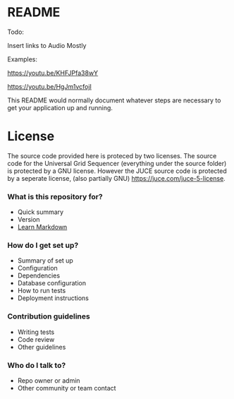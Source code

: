 # README #


Todo:

Insert links to Audio Mostly

Examples:

https://youtu.be/KHFJPfa38wY

https://youtu.be/HgJm1vcfojI

This README would normally document whatever steps are necessary to get your application up and running.

# License #

The source code provided here is proteced by two licenses. The source code for the Universal Grid Sequencer (everything under the source folder) is protected by a GNU license. However the JUCE source code is protected by a seperate license, (also partially GNU) https://juce.com/juce-5-license.


### What is this repository for? ###

* Quick summary
* Version
* [Learn Markdown](https://bitbucket.org/tutorials/markdowndemo)

### How do I get set up? ###

* Summary of set up
* Configuration
* Dependencies
* Database configuration
* How to run tests
* Deployment instructions

### Contribution guidelines ###

* Writing tests
* Code review
* Other guidelines

### Who do I talk to? ###

* Repo owner or admin
* Other community or team contact
